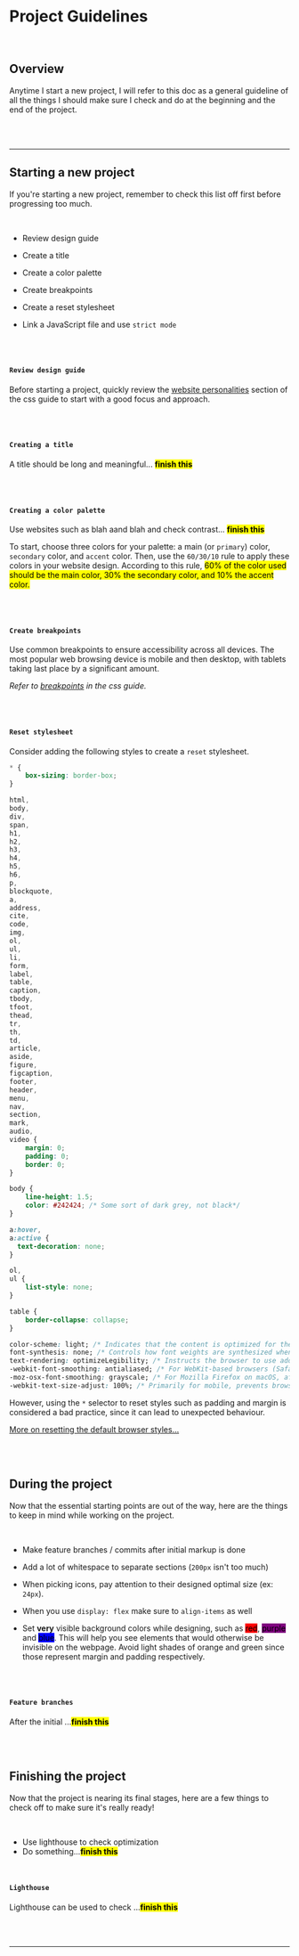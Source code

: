 # **Project Guidelines**

<br>

## Overview

Anytime I start a new project, I will refer to this doc as a general guideline of all the things I should make sure I check and do at the beginning and the end of the project.

<br>
<br>

---

## **Starting a new project**

If you're starting a new project, remember to check this list off first before progressing too much.

<br>

-   Review design guide

-   Create a title
-   Create a color palette
-   Create breakpoints
-   Create a reset stylesheet
-   Link a JavaScript file and use `strict mode`

<br>
<br>

#### **`Review design guide`**

Before starting a project, quickly review the [website personalities](css.md#design) section of the css guide to start with a good focus and approach.

<br>
<br>

#### **`Creating a title`**

A title should be long and meaningful... <mark>**finish this**</mark>

<br>
<br>

#### **`Creating a color palette`**

Use websites such as blah aand blah and check contrast... <mark>**finish this**</mark>

To start, choose three colors for your palette: a main (or `primary`) color, `secondary` color, and `accent` color. Then, use the `60/30/10` rule to apply these colors in your website design. According to this rule, <mark>60% of the color used should be the main color, 30% the secondary color, and 10% the accent color.</mark>

<br>
<br>

#### **`Create breakpoints`**

Use common breakpoints to ensure accessibility across all devices. The most popular web browsing device is mobile and then desktop, with tablets taking last place by a significant amount.

_Refer to [breakpoints](css.md#breakpoints) in the css guide._

<br>
<br>

#### **`Reset stylesheet`**

Consider adding the following styles to create a `reset` stylesheet.

```css
* {
    box-sizing: border-box;
}

html,
body,
div,
span,
h1,
h2,
h3,
h4,
h5,
h6,
p,
blockquote,
a,
address,
cite,
code,
img,
ol,
ul,
li,
form,
label,
table,
caption,
tbody,
tfoot,
thead,
tr,
th,
td,
article,
aside,
figure,
figcaption,
footer,
header,
menu,
nav,
section,
mark,
audio,
video {
    margin: 0;
    padding: 0;
    border: 0;
}

body {
    line-height: 1.5;
    color: #242424; /* Some sort of dark grey, not black*/
}

a:hover,
a:active {
  text-decoration: none;
}

ol,
ul {
    list-style: none;
}

table {
    border-collapse: collapse;
}

color-scheme: light; /* Indicates that the content is optimized for the "light" color scheme */
font-synthesis: none; /* Controls how font weights are synthesized when the specified font family lacks the requested font weight */
text-rendering: optimizeLegibility; /* Instructs the browser to use additional rendering techniques that improve the sharpness and clarity of text. */
-webkit-font-smoothing: antialiased; /* For WebKit-based browsers (Safari, Chrome on macOS), controls font smoothing and antialiasing. "antialiased" improves font rendering by  smoothing the jagged edges of characters. */
-moz-osx-font-smoothing: grayscale; /* For Mozilla Firefox on macOS, affects font smoothing and antialiasing. Grayscale antialiasing effect to improve font rendering. */
-webkit-text-size-adjust: 100%; /* Primarily for mobile, prevents browser from adjusting text size when user changes their browser's text size settings. Helps maintain original layout and design of the webpage. */
```

However, using the `*` selector to reset styles such as padding and margin is considered a bad practice, since it can lead to unexpected behaviour.

[More on resetting the default browser styles...](https://www.webfx.com/blog/web-design/css-tip-1-resetting-your-styles-with-css-reset/)

<br>
<br>

## **During the project**

Now that the essential starting points are out of the way, here are the things to keep in mind while working on the project.

<br>

-   Make feature branches / commits after initial markup is done

-   Add a lot of whitespace to separate sections (`200px` isn't too much)

-   When picking icons, pay attention to their designed optimal size (ex: `24px`).

-   When you use `display: flex` make sure to `align-items` as well

-   Set **very** visible background colors while designing, such as <mark style="background-color: red">red</mark>, <mark style="background-color: purple">purple</mark> and <mark style="background-color: blue">blue</mark>. This will help you see elements that would otherwise be invisible on the webpage. Avoid light shades of orange and green since those represent margin and padding respectively.

<br>
<br>

#### **`Feature branches`**

After the initial ...<mark>**finish this**</mark>

<br>
<br>

## **Finishing the project**

Now that the project is nearing its final stages, here are a few things to check off to make sure it's really ready!

<br>

-   Use lighthouse to check optimization
-   Do something...<mark>**finish this**</mark>

<br>

#### **`Lighthouse`**

Lighthouse can be used to check ...<mark>**finish this**</mark>

<br>
<br>

---
